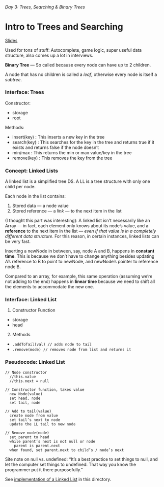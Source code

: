 ###### Day 3: Trees, Searching & Binary Trees

# Intro to Trees and Searching

[Slides](http://slides.com/bgando/trees-and-searching#/)

Used for tons of stuff: Autocomplete, game logic, super useful data structure, also comes up a lot in interviews.

**Binary Tree** — So called because every node can have up to 2 children.

A node that has no children is called a *leaf*, otherwise every node is itself a *subtree*.

### Interface: Trees

Constructor:
* storage
* root

Methods:
* insert(key) : This inserts a new key in the tree
* search(key) : This searches for the key in the tree and returns true if it exists and returns false if the node doesn’t
* min/max : This returns the min or max value/key in the tree
* remove(key) : This removes the key from the tree


### Concept: Linked Lists

A linked list is a simplified tree DS. A LL is a tree structure with only one child per node.

Each node in the list contains:

1. Stored data — a node value
2. Stored reference — a *link* — to the next item in the list

(I thought this part was interesting): A linked list isn't necessarily like an Array — in fact, each element only knows about its node’s value, and a **reference** to the next item in the list — *even if that value is in a completely different data structure*. For this reason, in certain instances, linked lists can be very fast.

Inserting a newNode in between, say, node A and B, happens in **constant time**. This is because we don’t have to change anything besides updating A’s reference to B to point to newNode, and newNode’s pointer to reference node B.

Compared to an array, for example, this same operation (assuming we’re not adding to the end) happens in **linear time** because we need to shift all the elements to accommodate the new one.

### Interface: Linked List

1. Constructor Function
* storage
* head

2. Methods
* `.addToTail(val) // adds node to tail`
* `.remove(node) // removes node from list and returns it`

### Pseudocode: Linked List

```
// Node constructor
  //this.value
  //this.next = null

// Constructor function, takes value
  new Node(value)
  set head, node
  set tail, node

// Add to tail(value)
  create node from value
  set tail’s next to node
  update the LL tail to new node

// Remove node(node)
  set parent to head
  while parent’s next is not null or node
    parent is parent.next
  when found, set parent.next to child’s / node’s next

```

Site note on null vs. undefined: “It’s a best practice to set things to null, and let the computer set things to undefined. That way you know the programmer put it there purposefully.”

See [implementation of a Linked List]() in this directory.
